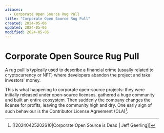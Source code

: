```yaml
---
aliases:
  - Corporate Open Source Rug Pull
title: "Corporate Open Source Rug Pull"
created: 2024-05-06
updated: 2024-05-06
modified: 2024-05-06
---
```


# Corporate Open Source Rug Pull

A rug pull is typically used to describe a financial crime (usually related to cryptocurrency or NFT) where  developers abandon the project and take investors' money.

This is what happening to corporate open-source projects: they were initially released under open-source licenses, gathered a huge community and built an entire ecosystem. Then suddenly the company changes the license for profits, leaving the community high and dry. One early sign of such behaviour is the Contributor License Agreement (CLA)[^1].

[^1]: [[20240425202610|Corporate Open Source is Dead | Jeff Geerling]]